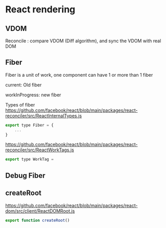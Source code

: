 # React rendering

## VDOM

Reconcile : compare VDOM (Diff algorithm),  and sync the VDOM with real DOM


## Fiber
Fiber is a unit of work, one component can have 1 or more than 1 fiber

current: Old fiber

workInProgress: new fiber

Types of fiber
https://github.com/facebook/react/blob/main/packages/react-reconciler/src/ReactInternalTypes.js
```js
export type Fiber = {
    ...
}
```

https://github.com/facebook/react/blob/main/packages/react-reconciler/src/ReactWorkTags.js
```js
export type WorkTag = 
```

## Debug Fiber


## createRoot
https://github.com/facebook/react/blob/main/packages/react-dom/src/client/ReactDOMRoot.js
```js
export function createRoot() 
```